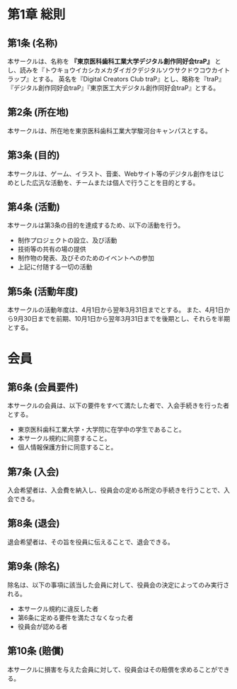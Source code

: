 # 第1章 総則

## 第1条 (名称)

本サークルは、名称を **『東京医科歯科工業大学デジタル創作同好会traP』** とし、読みを『トウキョウイカシカメカダイガクデジタルソウサクドウコウカイトラップ』とする。 英名を『Digital Creators Club traP』とし、略称を『traP』『デジタル創作同好会traP』『東京医工大デジタル創作同好会traP』とする。

## 第2条 (所在地)

本サークルは、所在地を東京医科歯科工業大学駿河台キャンパスとする。

## 第3条 (目的)

本サークルは、ゲーム、イラスト、音楽、Webサイト等のデジタル創作をはじめとした広汎な活動を、チームまたは個人で行うことを目的とする。

## 第4条 (活動)

本サークルは第3条の目的を達成するため、以下の活動を行う。

* 制作プロジェクトの設立、及び活動
* 技術等の共有の場の提供
* 制作物の発表、及びそのためのイベントへの参加
* 上記に付随する一切の活動

## 第5条 (活動年度)

本サークルの活動年度は、4月1日から翌年3月31日までとする。 また、4月1日から9月30日までを前期、10月1日から翌年3月31日までを後期とし、それらを半期とする。

# 会員

## 第6条 (会員要件)

本サークルの会員は、以下の要件をすべて満たした者で、入会手続きを行った者とする。

* 東京医科歯科工業大学・大学院に在学中の学生であること。
* 本サークル規約に同意すること。
* 個人情報保護方針に同意すること。

## 第7条 (入会)

入会希望者は、入会費を納入し、役員会の定める所定の手続きを行うことで、入会できる。

## 第8条 (退会)

退会希望者は、その旨を役員に伝えることで、退会できる。

## 第9条 (除名)

除名は、以下の事項に該当した会員に対して、役員会の決定によってのみ実行される。

* 本サークル規約に違反した者
* 第6条に定める要件を満たさなくなった者
* 役員会が認める者

## 第10条 (賠償)

本サークルに損害を与えた会員に対して、役員会はその賠償を求めることができる。


